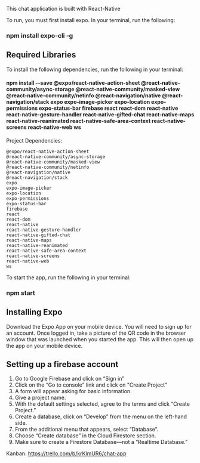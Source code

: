 This chat application is built with React-Native

To run, you must first install expo. In your terminal, run the following:

### **npm install expo-cli -g**

## Required Libraries

To install the following dependencies, run the following in your terminal:

#### npm install --save @expo/react-native-action-sheet @react-native-community/async-storage @react-native-community/masked-view @react-native-community/netinfo @react-navigation/native @react-navigation/stack expo expo-image-picker expo-location expo-permissions expo-status-bar firebase react react-dom react-native react-native-gesture-handler react-native-gifted-chat react-native-maps react-native-reanimated react-native-safe-area-context react-native-screens react-native-web ws

Project Dependencies:

    @expo/react-native-action-sheet
    @react-native-community/async-storage
    @react-native-community/masked-view
    @react-native-community/netinfo
    @react-navigation/native
    @react-navigation/stack
    expo
    expo-image-picker
    expo-location
    expo-permissions
    expo-status-bar
    firebase
    react
    react-dom
    react-native
    react-native-gesture-handler
    react-native-gifted-chat
    react-native-maps
    react-native-reanimated
    react-native-safe-area-context
    react-native-screens
    react-native-web
    ws
    
To start the app, run the following in your terminal:
   
### npm start

## Installing Expo 

Download the Expo App on your mobile device. You will need to sign up for an account. Once logged in, take a picture of the QR code in the browser window that was launched when you started the app. This will then open up the app on your mobile device.

## Setting up a firebase account

1. Go to Google Firebase and click on “Sign in”
2. Click on the “Go to console” link and click on "Create Project"
3. A form will appear asking for basic information.
4. Give a project name.
5. With the default settings selected, agree to the terms and click “Create Project.”
6. Create a database, click on “Develop” from the menu on the left-hand side.
7. From the additional menu that appears, select “Database”.
8. Choose “Create database” in the Cloud Firestore section.
9. Make sure to create a Firestore Database—not a “Realtime Database.”


Kanban: https://trello.com/b/krKlmUR6/chat-app
    
    

